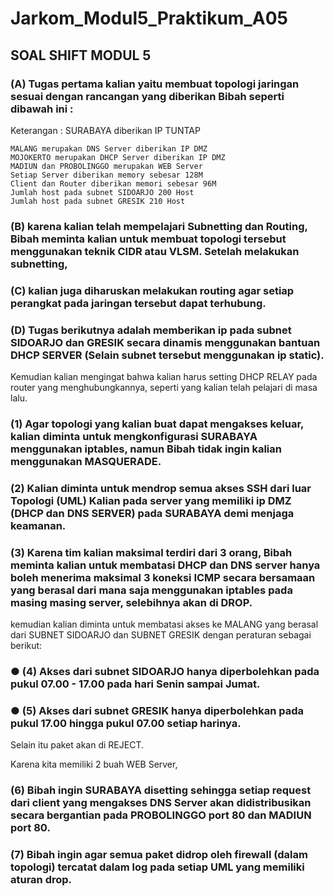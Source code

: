 # Jarkom_Modul5_Praktikum_A05

## SOAL SHIFT MODUL 5

### (A) Tugas pertama kalian yaitu membuat topologi jaringan sesuai dengan rancangan yang diberikan Bibah seperti dibawah ini :

Keterangan : SURABAYA diberikan IP TUNTAP

```
MALANG merupakan DNS Server diberikan IP DMZ
MOJOKERTO merupakan DHCP Server diberikan IP DMZ
MADIUN dan PROBOLINGGO merupakan WEB Server
Setiap Server diberikan memory sebesar 128M
Client dan Router diberikan memori sebesar 96M
Jumlah host pada subnet SIDOARJO 200 Host
Jumlah host pada subnet GRESIK 210 Host
```

### (B) karena kalian telah mempelajari Subnetting dan Routing, Bibah meminta kalian untuk membuat topologi tersebut menggunakan teknik CIDR atau VLSM. Setelah melakukan subnetting, 

### (C) kalian juga diharuskan melakukan routing agar setiap perangkat pada jaringan tersebut dapat terhubung.

### (D) Tugas berikutnya adalah memberikan ip pada subnet SIDOARJO dan GRESIK secara dinamis menggunakan bantuan DHCP SERVER (Selain subnet tersebut menggunakan ip static). 
Kemudian kalian mengingat bahwa kalian harus setting DHCP RELAY pada router yang menghubungkannya, seperti yang kalian telah pelajari di masa lalu.

### (1) Agar topologi yang kalian buat dapat mengakses keluar, kalian diminta untuk mengkonfigurasi SURABAYA menggunakan iptables, namun Bibah tidak ingin kalian menggunakan MASQUERADE.

### (2) Kalian diminta untuk mendrop semua akses SSH dari luar Topologi (UML) Kalian pada server yang memiliki ip DMZ (DHCP dan DNS SERVER) pada SURABAYA demi menjaga keamanan.

### (3) Karena tim kalian maksimal terdiri dari 3 orang, Bibah meminta kalian untuk membatasi DHCP dan DNS server hanya boleh menerima maksimal 3 koneksi ICMP secara bersamaan yang berasal dari mana saja menggunakan iptables pada masing masing server, selebihnya akan di DROP.

kemudian kalian diminta untuk membatasi akses ke MALANG yang berasal dari SUBNET SIDOARJO dan SUBNET GRESIK dengan peraturan sebagai berikut:
### ● (4) Akses dari subnet SIDOARJO hanya diperbolehkan pada pukul 07.00 - 17.00 pada hari Senin sampai Jumat.
### ● (5) Akses dari subnet GRESIK hanya diperbolehkan pada pukul 17.00 hingga pukul 07.00 setiap harinya.
Selain itu paket akan di REJECT.

Karena kita memiliki 2 buah WEB Server, 
### (6) Bibah ingin SURABAYA disetting sehingga setiap request dari client yang mengakses DNS Server akan didistribusikan secara bergantian pada PROBOLINGGO port 80 dan MADIUN port 80.

### (7) Bibah ingin agar semua paket didrop oleh firewall (dalam topologi) tercatat dalam log pada setiap UML yang memiliki aturan drop.
